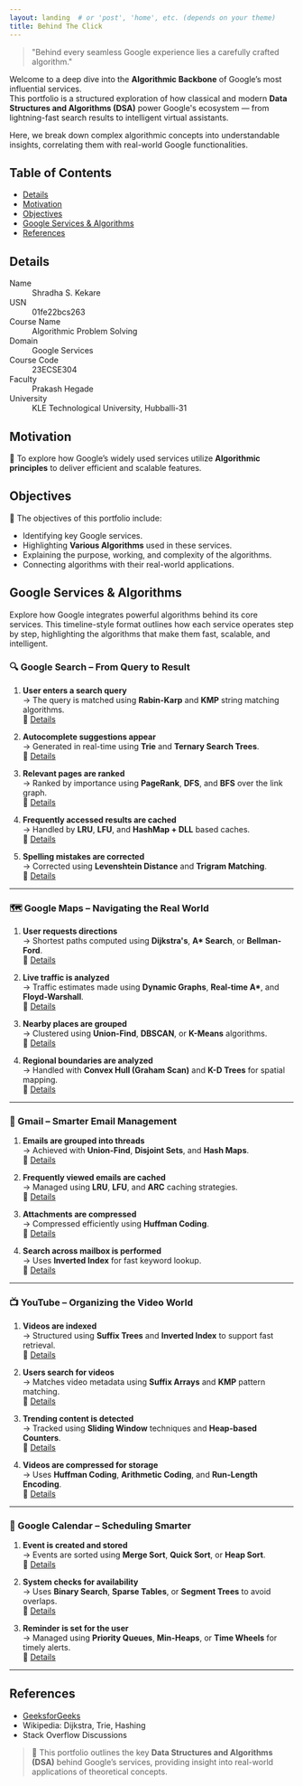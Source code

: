 ```yaml
---
layout: landing  # or 'post', 'home', etc. (depends on your theme)
title: Behind The Click
---
```



> "Behind every seamless Google experience lies a carefully crafted algorithm."

Welcome to a deep dive into the **Algorithmic Backbone** of Google’s most influential services.  
This portfolio is a structured exploration of how classical and modern **Data Structures and Algorithms (DSA)** power Google's ecosystem — from lightning-fast search results to intelligent virtual assistants.

Here, we break down complex algorithmic concepts into understandable insights, correlating them with real-world Google functionalities.

## Table of Contents
- [Details](#details)
- [Motivation](#motivation)
- [Objectives](#objectives)
- [Google Services & Algorithms](#google-services--algorithms)
- [References](#references)

## Details

<dl>
  <dt>Name</dt>
  <dd>Shradha S. Kekare</dd>

  <dt>USN</dt>
  <dd>01fe22bcs263</dd>

  <dt>Course Name</dt>
  <dd>Algorithmic Problem Solving</dd>

  <dt>Domain</dt>
  <dd>Google Services</dd>

  <dt>Course Code</dt>
  <dd>23ECSE304</dd>

  <dt>Faculty</dt>
  <dd>Prakash Hegade</dd>

  <dt>University</dt>
  <dd>KLE Technological University, Hubballi-31</dd>
  
</dl>



## Motivation

🚀 To explore how Google’s widely used services utilize **Algorithmic principles** to deliver efficient and scalable features.

## Objectives

📌 The objectives of this portfolio include:

- Identifying key Google services.
- Highlighting **Various Algorithms** used in these services.
- Explaining the purpose, working, and complexity of the algorithms.
- Connecting algorithms with their real-world applications.



## Google Services & Algorithms

Explore how Google integrates powerful algorithms behind its core services. This timeline-style format outlines how each service operates step by step, highlighting the algorithms that make them fast, scalable, and intelligent.


### 🔍 Google Search – From Query to Result

1. **User enters a search query**  
   → The query is matched using **Rabin-Karp** and **KMP** string matching algorithms.  
   📄 [Details](1.html)

2. **Autocomplete suggestions appear**  
   → Generated in real-time using **Trie** and **Ternary Search Trees**.  
   📄 [Details](2.html)

3. **Relevant pages are ranked**  
   → Ranked by importance using **PageRank**, **DFS**, and **BFS** over the link graph.  
   📄 [Details](3.html)

4. **Frequently accessed results are cached**  
   → Handled by **LRU**, **LFU**, and **HashMap + DLL** based caches.  
   📄 [Details](4.html)

5. **Spelling mistakes are corrected**  
   → Corrected using **Levenshtein Distance** and **Trigram Matching**.  
   📄 [Details](5.html)

---

### 🗺️ Google Maps – Navigating the Real World

1. **User requests directions**  
   → Shortest paths computed using **Dijkstra's**, **A\* Search**, or **Bellman-Ford**.  
   📄 [Details](6.html)

2. **Live traffic is analyzed**  
   → Traffic estimates made using **Dynamic Graphs**, **Real-time A\***, and **Floyd-Warshall**.  
   📄 [Details](7.html)

3. **Nearby places are grouped**  
   → Clustered using **Union-Find**, **DBSCAN**, or **K-Means** algorithms.  
   📄 [Details](8.html)

4. **Regional boundaries are analyzed**  
   → Handled with **Convex Hull (Graham Scan)** and **K-D Trees** for spatial mapping.  
   📄 [Details](9.html)

---

### 📧 Gmail – Smarter Email Management

1. **Emails are grouped into threads**  
   → Achieved with **Union-Find**, **Disjoint Sets**, and **Hash Maps**.  
   📄 [Details](10.html)

2. **Frequently viewed emails are cached**  
   → Managed using **LRU**, **LFU**, and **ARC** caching strategies.  
   📄 [Details](11.html)

3. **Attachments are compressed**  
   → Compressed efficiently using **Huffman Coding**.  
   📄 [Details](12.html)

4. **Search across mailbox is performed**  
   → Uses **Inverted Index** for fast keyword lookup.  
   📄 [Details](13.html)

---

### 📺 YouTube – Organizing the Video World

1. **Videos are indexed**  
   → Structured using **Suffix Trees** and **Inverted Index** to support fast retrieval.  
   📄 [Details](14.html)

2. **Users search for videos**  
   → Matches video metadata using **Suffix Arrays** and **KMP** pattern matching.  
   📄 [Details](15.html)

3. **Trending content is detected**  
   → Tracked using **Sliding Window** techniques and **Heap-based Counters**.  
   📄 [Details](16.html)

4. **Videos are compressed for storage**  
   → Uses **Huffman Coding**, **Arithmetic Coding**, and **Run-Length Encoding**.  
   📄 [Details](17.html)

---

### 📆 Google Calendar – Scheduling Smarter

1. **Event is created and stored**  
   → Events are sorted using **Merge Sort**, **Quick Sort**, or **Heap Sort**.  
   📄 [Details](18.html)

2. **System checks for availability**  
   → Uses **Binary Search**, **Sparse Tables**, or **Segment Trees** to avoid overlaps.  
   📄 [Details](19.html)

3. **Reminder is set for the user**  
   → Managed using **Priority Queues**, **Min-Heaps**, or **Time Wheels** for timely alerts.  
   📄 [Details](20.html)

---

## References

- [GeeksforGeeks](https://www.geeksforgeeks.org/)  
- Wikipedia: Dijkstra, Trie, Hashing  
- Stack Overflow Discussions

> 📌 This  portfolio outlines the key **Data Structures and Algorithms (DSA)** behind Google’s services, providing insight into real-world applications of theoretical concepts.

